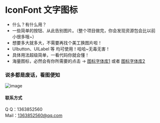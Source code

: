 # IconFont 文字图标
* 什么？有什么用？
* 一些简单的按钮、从此告别图片。（整个项目做完，你会发现资源包会比以前小很多哦~）
* 想要多大就多大，不需要再找个美工换图片啦！
* UIbutton、UILabel 等 均可使用！哈哈~无毒无害！
* 具体用法超级简单，一看代码你就会懂！
* 海量图标，必然会有你所需要的点击 -> [图标字体库1](https://http://www.fontello.com/) 
  或者 [图标字体库2](http://www.iconfont.cn/repositories/)
### 说多都是废话，看图便知

![image](./1224·2.gif)

#### 联系方式  <br />
Q    Q：1363852560 <br />
Mail：1363852560@qq.com<br />
